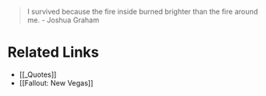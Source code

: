 
> I survived because the fire inside burned brighter than the fire around me. - Joshua Graham


# Related Links
- [[_Quotes]]
- [[Fallout: New Vegas]]
